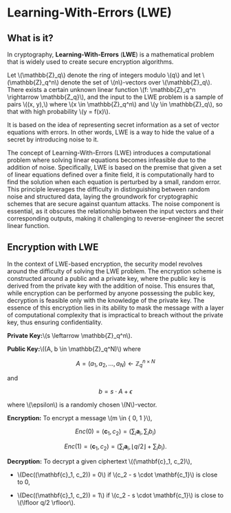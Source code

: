 # Learning-With-Errors (LWE)

## What is it?

In cryptography, **Learning-With-Errors** (**LWE**) is a mathematical problem that is widely used to create secure encryption algorithms.

Let \\(\mathbb{Z}_q\\) denote the ring of integers modulo \\(q\\) and let \\(\mathbb{Z}_q^n\\) denote the set of \\(n\\)\-vectors over \\(\mathbb{Z}_q\\). There exists a certain unknown linear function \\(f: \mathbb{Z}_q^n \rightarrow \mathbb{Z_q}\\), and the input to the LWE problem is a sample of pairs \\((x, y),\\) where \\(x \in \mathbb{Z}_q^n\\) and \\(y \in \mathbb{Z}_q\\), so that with high probability \\(y = f(x)\\).

It is based on the idea of representing secret information as a set of vector equations with errors. In other words, LWE is a way to hide the value of a secret by introducing noise to it.

The concept of Learning-With-Errors (LWE) introduces a computational problem where solving linear equations becomes infeasible due to the addition of noise. Specifically, LWE is based on the premise that given a set of linear equations defined over a finite field, it is computationally hard to find the solution when each equation is perturbed by a small, random error. This principle leverages the difficulty in distinguishing between random noise and structured data, laying the groundwork for cryptographic schemes that are secure against quantum attacks. The noise component is essential, as it obscures the relationship between the input vectors and their corresponding outputs, making it challenging to reverse-engineer the secret linear function.

## Encryption with LWE

In the context of LWE-based encryption, the security model revolves around the difficulty of solving the LWE problem. The encryption scheme is constructed around a public and a private key, where the public key is derived from the private key with the addition of noise. This ensures that, while encryption can be performed by anyone possessing the public key, decryption is feasible only with the knowledge of the private key. The essence of this encryption lies in its ability to mask the message with a layer of computational complexity that is impractical to breach without the private key, thus ensuring confidentiality.

**Private Key:**\\(s \leftarrow \mathbb{Z}_q^n\\).

**Public Key:**\\((A, b \in \mathbb{Z}_q^N)\\) where

$$A = (a_1, a_2, ..., a_N) \leftarrow \mathbb{Z}_q^{n \times N}$$

and

$$b = s \cdot A + \epsilon$$

where \\(\epsilon\\) is a randomly chosen \\(N\\)\-vector.

**Encryption:** To encrypt a message \\(m \in \{ 0, 1 \}\\),

$$Enc(0) = (\mathbf{c}_1, c_2) = (\sum_i \mathbf{a}_i, \sum_i b_i)$$

$$Enc(1) = (\mathbf{c}_1, c_2) = (\sum_i \mathbf{a}_i, \lfloor q/2 \rfloor + \sum_i b_i).$$

**Decryption:** To decrypt a given ciphertext \\((\mathbf{c}_1, c_2)\\),

* \\(Dec((\mathbf{c}_1, c_2)) = 0\\) if \\(c_2 - s \cdot \mathbf{c_1}\\) is close to 0,
    
* \\(Dec((\mathbf{c}_1, c_2)) = 1\\) if \\(c_2 - s \cdot \mathbf{c_1}\\) is close to \\(\lfloor q/2 \rfloor\\).